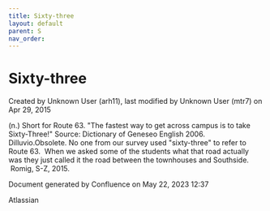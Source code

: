 ```yaml
---
title: Sixty-three
layout: default
parent: S
nav_order:
---
```


# Sixty-three

Created by  Unknown User (arh11), last modified by  Unknown User (mtr7) on Apr 29, 2015

(n.) Short for Route 63. &quot;The fastest way to get across campus is to take Sixty-Three!&quot; Source: Dictionary of Geneseo English 2006. Dilluvio.Obsolete. No one from our survey used &quot;sixty-three&quot; to refer to Route 63.  When we asked some of the students what that road actually was they just called it the road between the townhouses and Southside.  Romig, S-Z, 2015.

Document generated by Confluence on May 22, 2023 12:37

Atlassian
